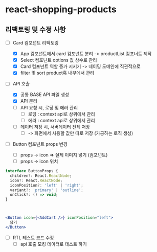 # react-shopping-products

## 리팩토링 및 수정 사항

- [ ] Card 컴포넌트 리팩토링

  - [x] App 컴포넌트에서 card 컴포넌트 분리 -> productList 컴포너트 제작
  - [x] Select 컴포넌트 options 값 상수로 관리
  - [x] Card 컴포넌트 역할 증가 시키기 -> 네이밍 도메인에 직관적으로
  - [x] filter 및 sort product훅 내부에서 관리

- [ ] API 호출

  - [x] 공통 BASE API 파일 생성
  - [x] API 분리
  - [ ] API 요청 시, 로딩 및 에러 관리
    - [ ] 로딩 : context api로 상위에서 관리
    - [ ] 에러 : context api로 상위에서 관리
  - [ ] 데이터 저장 시, 서버데이터 전체 저장
    - [ ] -> 화면에서 사용할 값만 따로 저장 (가공하는 로직 생성)

- [ ] Button 컴포넌트 props 변경
  - [ ] props -> icon => 실제 이미지 넣기 (컴포넌트)
  - [ ] props -> icon 위치

```jsx
interface ButtonProps {
  children?: React.ReactNode;
  icon?: React.ReactNode;
  iconPosition?: 'left' | 'right';
  variant?: 'primary' | 'outline';
  onClick?: () => void;
}



<Button icon={<AddCart />} iconPosition="left">
  담기
</Button>
```

- [ ] RTL 테스트 코드 수정
  - [ ] api 호출 모킹 데이터로 테스트 하기
